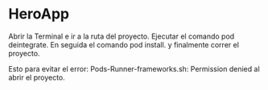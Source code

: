# HeroApp

Abrir la Terminal e ir a la ruta del proyecto.
Ejecutar el comando pod deintegrate.
En seguida el comando pod install.
y finalmente correr el proyecto.

Esto para evitar el error:
Pods-Runner-frameworks.sh: Permission denied
al abrir el proyecto.




